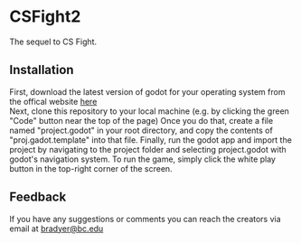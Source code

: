 # CSFight2
The sequel to CS Fight.

## Installation
First, download the latest version of godot for your operating system from the offical website [here](https://godotengine.org/download)  
Next, clone this repository to your local machine (e.g. by clicking the green "Code" button near the top of the page)
Once you do that, create a file named "project.godot" in your root directory, and copy the contents of "proj.gadot.template" into that file.
Finally, run the godot app and import the project by navigating to the project folder and selecting project.godot with godot's navigation system. To run the game, simply click the white play button in the top-right corner of the screen.

## Feedback
If you have any suggestions or comments you can reach the creators via email at bradyer@bc.edu

